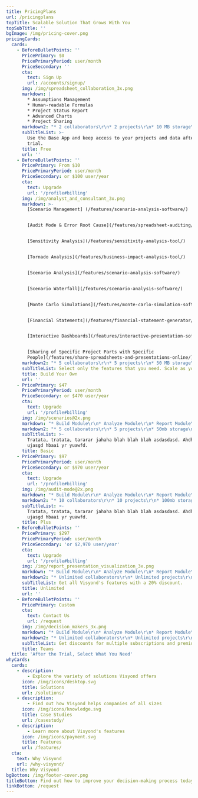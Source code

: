 ```yaml
---
title: PricingPlans
url: /pricingplans
topTitle: Scalable Solution That Grows With You
topSubTitle: ''
bgImage: /img/pricing-cover.png
pricingCards:
  cards:
    - BeforeBulletPoints: ''
      PricePrimary: $0
      PricePrimaryPeriod: user/month
      PriceSecondary: ''
      cta:
        text: Sign Up
        url: /accounts/signup/
      img: /img/spreadsheet_collaboration_3x.png
      markdown: |
        * Assumptions Management
        * Human-readable Formulas
        * Project Status Report
        * Advanced Charts
        * Project Sharing
      markdown2: "* 2 collaborators\r\n* 2 projects\r\n* 10 MB storage\n* No external sources"
      subTitleList: >-
        Use the Base App and keep access to your projects and data after the
        trial.
      title: Free
      url: ''
    - BeforeBulletPoints: ''
      PricePrimary: From $10
      PricePrimaryPeriod: user/month
      PriceSecondary: or $100 user/year
      cta:
        text: Upgrade
        url: '/profile#billing'
      img: /img/analyst_and_consultant_3x.png
      markdown: >-
        [Scenario Management] (/features/scenario-analysis-software/)


        [Audit Mode & Error Root Cause](/features/spreadsheet-auditing/)


        [Sensitivity Analysis](/features/sensitivity-analysis-tool/)


        [Tornado Analysis](/features/business-impact-analysis-tool/)


        [Scenario Analysis](/features/scenario-analysis-software/)


        [Scenario Waterfall](/features/scenario-analysis-software/)


        [Monte Carlo Simulations](/features/monte-carlo-simulation-software/)


        [Financial Statements](/features/financial-statement-generator/)


        [Interactive Dashboards](/features/interactive-presentation-software/)


        [Sharing of Specific Project Parts with Specific
        People](/features/share-spreadsheets-and-presentations-online/)
      markdown2: "* 5 collaborators\r\n* 5 projects\r\n* 50 MB storage\n* No external sources"
      subTitleList: Select only the features that you need. Scale as your team grows.
      title: Build Your Own
      url: ''
    - PricePrimary: $47
      PricePrimaryPeriod: user/month
      PriceSecondary: or $470 user/year
      cta:
        text: Upgrade
        url: '/profile#billing'
      img: /img/scenarios@2x.png
      markdown: "* Build Module\r\n* Analyze Module\r\n* Report Module\r\n"
      markdown2: "* 5 collaborators\r\n* 5 projects\r\n* 50mb storage\n* No external sources"
      subTitleList: >-
        Tratata, tratata, tararar jahaha blah blah blah asdasdasd. Ahdhasd
        ujasgd hbaai yr yuawfd.
      title: Basic
    - PricePrimary: $97
      PricePrimaryPeriod: user/month
      PriceSecondary: or $970 user/year
      cta:
        text: Upgrade
        url: '/profile#billing'
      img: /img/audit-mode@2x.png
      markdown: "* Build Module\r\n* Analyze Module\r\n* Report Module\r\n"
      markdown2: "* 10 collaborators\r\n* 10 projects\r\n* 100mb storage\n* 2 external sources"
      subTitleList: >-
        Tratata, tratata, tararar jahaha blah blah blah asdasdasd. Ahdhasd
        ujasgd hbaai yr yuawfd.
      title: Plus
    - BeforeBulletPoints: ''
      PricePrimary: $297
      PricePrimaryPeriod: user/month
      PriceSecondary: 'or $2,970 user/year'
      cta:
        text: Upgrade
        url: '/profile#billing'
      img: /img/report_presentation_visualization_3x.png
      markdown: "* Build Module\r\n* Analyze Module\r\n* Report Module\n* Selective Sharing\n* Public Link"
      markdown2: "* Unlimited collaborators\r\n* Unlimited projects\r\n* 1 GB storage\r\n* Unlimited external sources"
      subTitleList: Get all Visyond's features with a 20% discount.
      title: Unlimited
      url: ''
    - BeforeBulletPoints: ''
      PricePrimary: Custom
      cta:
        text: Contact Us
        url: /request
      img: /img/decision_makers_3x.png
      markdown: "* Build Module\r\n* Analyze Module\r\n* Report Module\r\n* Selective Sharing\r\n* Public Link\n\n**Plus, you can request:**\n\n* Customizations\r\n* Integrations\r\n* On-premise Installation\r\n* Whitelabeling"
      markdown2: "* Unlimited collaborators\r\n* Unlimited projects\r\n* 1 GB storage\r\n* Unlimited external sources"
      subTitleList: Get discounts for multiple subscriptions and premium support.
      title: Teams
  title: 'After the Trial, Select What You Need'
whyCards:
  cards:
    - description:
        - Explore the variety of solutions Visyond offers
      icon: /img/icons/desktop.svg
      title: Solutions
      url: /solutions/
    - description:
        - Find out how Visyond helps companies of all sizes
      icon: /img/icons/knowledge.svg
      title: Case Studies
      url: /casestudy/
    - description:
        - Learn more about Visyond's features
      icon: /img/icons/payment.svg
      title: Features
      url: /features/
  cta:
    text: Why Visyond
    url: /why-visyond/
  title: Why Visyond
bgBottom: /img/footer-cover.png
titleBottom: Find out how to improve your decision-making process today
linkBottom: /request
---
```


